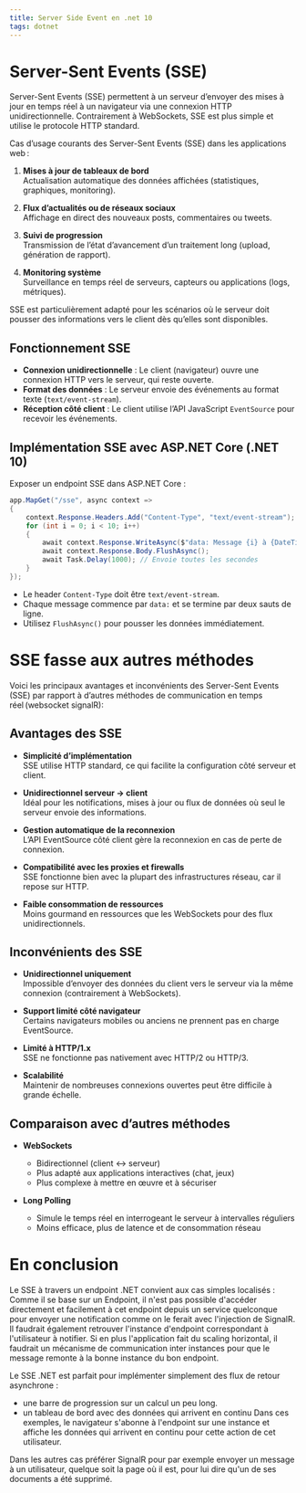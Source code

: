 ```yaml
---
title: Server Side Event en .net 10
tags: dotnet 
---
```


# Server-Sent Events (SSE)
Server-Sent Events (SSE) permettent à un serveur d’envoyer des mises à jour en temps réel à un navigateur via une connexion HTTP unidirectionnelle. Contrairement à WebSockets, SSE est plus simple et utilise le protocole HTTP standard.

Cas d’usage courants des Server-Sent Events (SSE) dans les applications web :

1. **Mises à jour de tableaux de bord**  
   Actualisation automatique des données affichées (statistiques, graphiques, monitoring).

2. **Flux d’actualités ou de réseaux sociaux**  
   Affichage en direct des nouveaux posts, commentaires ou tweets.

3. **Suivi de progression**  
   Transmission de l’état d’avancement d’un traitement long (upload, génération de rapport).

4. **Monitoring système**  
   Surveillance en temps réel de serveurs, capteurs ou applications (logs, métriques).

SSE est particulièrement adapté pour les scénarios où le serveur doit pousser des informations vers le client dès qu’elles sont disponibles.

## Fonctionnement SSE

- **Connexion unidirectionnelle** : Le client (navigateur) ouvre une connexion HTTP vers le serveur, qui reste ouverte.
- **Format des données** : Le serveur envoie des événements au format texte (`text/event-stream`).
- **Réception côté client** : Le client utilise l’API JavaScript `EventSource` pour recevoir les événements.

## Implémentation SSE avec ASP.NET Core (.NET 10)

Exposer un endpoint SSE dans ASP.NET Core :

```csharp
app.MapGet("/sse", async context =>
{
    context.Response.Headers.Add("Content-Type", "text/event-stream");
    for (int i = 0; i < 10; i++)
    {
        await context.Response.WriteAsync($"data: Message {i} à {DateTime.Now}\n\n");
        await context.Response.Body.FlushAsync();
        await Task.Delay(1000); // Envoie toutes les secondes
    }
});
```
- Le header `Content-Type` doit être `text/event-stream`.
- Chaque message commence par `data:` et se termine par deux sauts de ligne.
- Utilisez `FlushAsync()` pour pousser les données immédiatement.

# SSE fasse aux autres méthodes

Voici les principaux avantages et inconvénients des Server-Sent Events (SSE) par rapport à d’autres méthodes de communication en temps réel (websocket signalR):

## Avantages des SSE

- **Simplicité d’implémentation**  
  SSE utilise HTTP standard, ce qui facilite la configuration côté serveur et client.

- **Unidirectionnel serveur → client**  
  Idéal pour les notifications, mises à jour ou flux de données où seul le serveur envoie des informations.

- **Gestion automatique de la reconnexion**  
  L’API EventSource côté client gère la reconnexion en cas de perte de connexion.

- **Compatibilité avec les proxies et firewalls**  
  SSE fonctionne bien avec la plupart des infrastructures réseau, car il repose sur HTTP.

- **Faible consommation de ressources**  
  Moins gourmand en ressources que les WebSockets pour des flux unidirectionnels.

## Inconvénients des SSE

- **Unidirectionnel uniquement**  
  Impossible d’envoyer des données du client vers le serveur via la même connexion (contrairement à WebSockets).

- **Support limité côté navigateur**  
  Certains navigateurs mobiles ou anciens ne prennent pas en charge EventSource.

- **Limité à HTTP/1.x**  
  SSE ne fonctionne pas nativement avec HTTP/2 ou HTTP/3.

- **Scalabilité**  
  Maintenir de nombreuses connexions ouvertes peut être difficile à grande échelle.

## Comparaison avec d’autres méthodes

- **WebSockets**  
  - Bidirectionnel (client ↔ serveur)
  - Plus adapté aux applications interactives (chat, jeux)
  - Plus complexe à mettre en œuvre et à sécuriser

- **Long Polling**  
  - Simule le temps réel en interrogeant le serveur à intervalles réguliers
  - Moins efficace, plus de latence et de consommation réseau

# En conclusion
Le SSE à travers un endpoint .NET convient aux cas simples localisés : Comme il se base sur un Endpoint, il n'est pas possible d'accéder directement et facilement à cet endpoint depuis un service quelconque pour envoyer une notification comme on le ferait avec l'injection de SignalR. Il faudrait également retrouver l'instance d'endpoint correspondant à l'utilisateur à notifier. Si en plus l'application fait du scaling horizontal, il faudrait un mécanisme de communication inter instances pour que le message remonte à la bonne instance du bon endpoint.

Le SSE .NET est parfait pour implémenter simplement des flux de retour asynchrone :
- une barre de progression sur un calcul un peu long.
- un tableau de bord avec des données qui arrivent en continu
Dans ces exemples, le navigateur s'abonne à l'endpoint sur une instance et affiche les données qui arrivent en continu pour cette action de cet utilisateur.

Dans les autres cas préférer SignalR pour par exemple envoyer un message à un utilisateur, quelque soit la page où il est, pour lui dire qu'un de ses documents a été supprimé.
